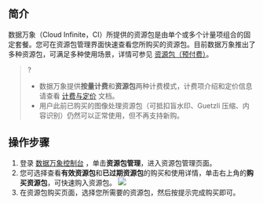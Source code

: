 ## 简介

数据万象（Cloud Infinite，CI）所提供的资源包是由单个或多个计量项组合的固定套餐。您可在资源包管理界面快速查看您所购买的资源包。目前数据万象推出了多种资源包，可满足多种使用场景，详情可参见  [资源包（预付费）](https://cloud.tencent.com/document/product/460/49023)。

>?
>- 数据万象提供**按量计费**和**资源包**两种计费模式，计费项介绍和定价信息请查看 [计费与定价](https://cloud.tencent.com/document/product/460/6970) 文档。
>- 用户此前已购买的图像处理资源包（可抵扣盲水印、Guetzli 压缩、内容识别）仍然可以正常使用，但不再支持新购。
>

## 操作步骤

1. 登录 [数据万象控制台](https://console.cloud.tencent.com/ci) ，单击**资源包管理**，进入资源包管理页面。
2. 您可选择查看**有效资源包**和**已过期资源包**的购买和使用详情，单击右上角的**购买资源包**，可快速购入资源包。
![](https://main.qcloudimg.com/raw/6b5d4c4008d2b35c3be13cdf9235f18f.png)
3. 在资源包购买页面，选择您所需要的资源包，然后按提示完成购买即可。

